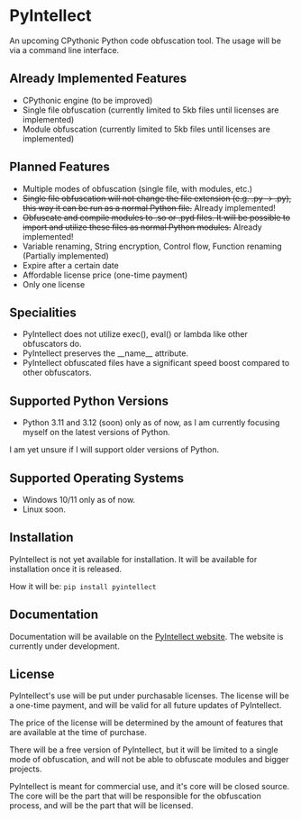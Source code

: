 # PyIntellect
An upcoming CPythonic Python code obfuscation tool.
The usage will be via a command line interface.

## Already Implemented Features
- CPythonic engine (to be improved)
- Single file obfuscation (currently limited to 5kb files until licenses are implemented)
- Module obfuscation (currently limited to 5kb files until licenses are implemented)

## Planned Features
- Multiple modes of obfuscation (single file, with modules, etc.)
- ~~Single file obfuscation will not change the file extension (e.g. .py -> .py), this way it can be run as a normal Python file.~~ Already implemented!
- ~~Obfuscate and compile modules to .so or .pyd files. It will be possible to import and utilize these files as normal Python modules.~~ Already implemented!
- Variable renaming, String encryption, Control flow, Function renaming (Partially implemented)
- Expire after a certain date
- Affordable license price (one-time payment)
- Only one license

## Specialities
- PyIntellect does not utilize exec(), eval() or lambda like other obfuscators do.
- PyIntellect preserves the __name\_\_ attribute.
- PyIntellect obfuscated files have a significant speed boost compared to other obfuscators.

## Supported Python Versions
- Python 3.11 and 3.12 (soon) only as of now, as I am currently focusing myself on the latest versions of Python.

I am yet unsure if I will support older versions of Python.

## Supported Operating Systems
- Windows 10/11 only as of now.
- Linux soon.

## Installation
PyIntellect is not yet available for installation. 
It will be available for installation once it is released.

How it will be: `pip install pyintellect`

## Documentation
Documentation will be available on the [PyIntellect website](https://pyintellect.com). The website is currently under development.

## License
PyIntellect's use will be put under purchasable licenses. The license will be a one-time payment, and will be valid for all future updates of PyIntellect.

The price of the license will be determined by the amount of features that are available at the time of purchase.

There will be a free version of PyIntellect, but it will be limited to a single mode of obfuscation, and will not be able to obfuscate modules and bigger projects.

PyIntellect is meant for commercial use, and it's core will be closed source. The core will be the part that will be responsible for the obfuscation process, and will be the part that will be licensed.
